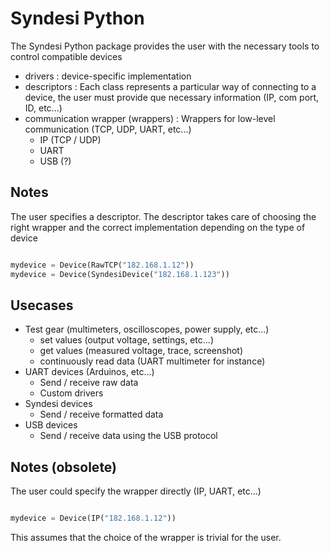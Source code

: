 # Syndesi Python

The Syndesi Python package provides the user with the necessary tools to control compatible devices

- drivers : device-specific implementation
- descriptors : Each class represents a particular way of connecting to a device, the user must provide que necessary information (IP, com port, ID, etc...)
- communication wrapper (wrappers) : Wrappers for low-level communication (TCP, UDP, UART, etc...)
  - IP (TCP / UDP)
  - UART
  - USB (?)

## Notes

The user specifies a descriptor. The descriptor takes care of choosing the right wrapper and the correct implementation depending on the type of device

```python

mydevice = Device(RawTCP("182.168.1.12"))
mydevice = Device(SyndesiDevice("182.168.1.123"))
```

## Usecases

- Test gear (multimeters, oscilloscopes, power supply, etc...)
  - set values (output voltage, settings, etc...)
  - get values (measured voltage, trace, screenshot)
  - continuously read data (UART multimeter for instance)
- UART devices (Arduinos, etc...)
  - Send / receive raw data
  - Custom drivers
- Syndesi devices
  - Send / receive formatted data
- USB devices
  - Send / receive data using the USB protocol

## Notes (obsolete)

The user could specify the wrapper directly (IP, UART, etc...)

```python

mydevice = Device(IP("182.168.1.12"))
```

This assumes that the choice of the wrapper is trivial for the user.

